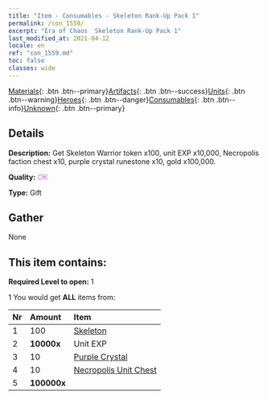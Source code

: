 ```yaml
---
title: "Item - Consumables - Skeleton Rank-Up Pack 1"
permalink: /con_1559/
excerpt: "Era of Chaos  Skeleton Rank-Up Pack 1"
last_modified_at: 2021-04-12
locale: en
ref: "con_1559.md"
toc: false
classes: wide
---
```

 [Materials](/){: .btn .btn--primary}[Artifacts](/Artifacts/){: .btn .btn--success}[Units](/Units/){: .btn .btn--warning}[Heroes](/Heroes/){: .btn .btn--danger}[Consumables](/Consumables/){: .btn .btn--info}[Unknown](/Unknown/){: .btn .btn--primary}

## Details
 **Description:** Get Skeleton Warrior token x100, unit EXP x10,000, Necropolis faction chest x10, purple crystal runestone x10, gold x100,000.

 **Quality:** <span style="color: #DA70D6">OK</span>

 **Type:** Gift

## Gather

  None

## This item contains:

 **Required Level to open:** 1

 1 You would get **ALL** items  from:

  | Nr | Amount |     Item    |
  |:---|:-------|:------------|
  | 1 | 100 | [Skeleton](/Items/unt_208/) | 
  | 2 |  **10000x** | Unit EXP |  | 
  | 3 | 10 | [Purple Crystal](/Items/con_720/) | 
  | 4 | 10 | [Necropolis Unit Chest](/Items/con_1271/) | 
  | 5 |  **100000x** | <i class="fas fa-coins"/> |  | 
